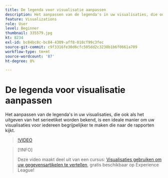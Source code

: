 ```yaml
---
title: De legenda voor visualisatie aanpassen
description: Het aanpassen van de legenda's in uw visualisaties, die ook als het uitgeven van het serieetiket worden bekend, is een ideale manier om uw visualisaties voor iedereen begrijpelijker te maken die naar de rapporten kijkt.
feature: Visualizations
role: User
level: Beginner
thumbnail: 335579.jpg
kt: 8234
exl-id: bc84bc8c-bc84-4309-aff8-018cf99c3fec
source-git-commit: c9f3316fe30d6cfc505dd2c3238b1b6f0661a709
workflow-type: tm+mt
source-wordcount: '87'
ht-degree: 0%

---
```


# De legenda voor visualisatie aanpassen

Het aanpassen van de legenda&#39;s in uw visualisaties, die ook als het uitgeven van het serieetiket worden bekend, is een ideale manier om uw visualisaties voor iedereen begrijpelijker te maken die naar de rapporten kijkt.

>[!VIDEO](https://video.tv.adobe.com/v/335579/?quality=12&learn=on)

>[!INFO]
>
> Deze video maakt deel uit van een cursus: [Visualisaties gebruiken om uw gegevensartikelen te vertellen](https://experienceleague.adobe.com/?recommended=Analytics-U-1-2021.1.visualizations), gratis beschikbaar op Experience League!
